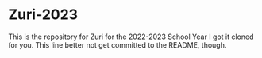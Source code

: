 # Zuri-2023
This is the repository for Zuri for the 2022-2023 School Year
I got it cloned for you. This line better not get committed to the README, though.